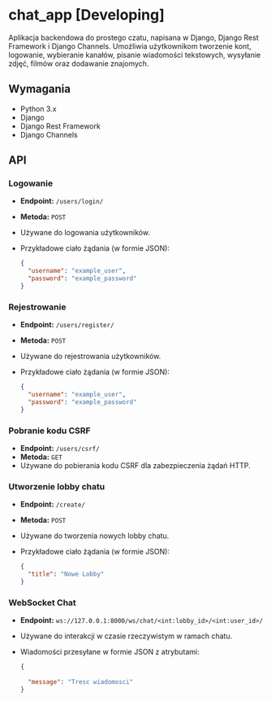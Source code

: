 # chat_app [Developing]

Aplikacja backendowa do prostego czatu, napisana w Django, Django Rest Framework i Django Channels. Umożliwia użytkownikom tworzenie kont, logowanie, wybieranie kanałów, pisanie wiadomości tekstowych, wysyłanie zdjęć, filmów oraz dodawanie znajomych.

## Wymagania

- Python 3.x
- Django
- Django Rest Framework
- Django Channels

## API

### Logowanie
- **Endpoint:** `/users/login/`
- **Metoda:** `POST`
- Używane do logowania użytkowników.
- Przykładowe ciało żądania (w formie JSON):

   ```json
   {
     "username": "example_user",
     "password": "example_password"
   }

### Rejestrowanie
- **Endpoint:** `/users/register/`
- **Metoda:** `POST`
- Używane do rejestrowania użytkowników.
- Przykładowe ciało żądania (w formie JSON):

   ```json
   {
     "username": "example_user",
     "password": "example_password"
   }

### Pobranie kodu CSRF
- **Endpoint:** `/users/csrf/`
- **Metoda:** `GET`
- Używane do pobierania kodu CSRF dla zabezpieczenia żądań HTTP.

### Utworzenie lobby chatu
- **Endpoint:** `/create/`
- **Metoda:** `POST`
- Używane do tworzenia nowych lobby chatu.
- Przykładowe ciało żądania (w formie JSON):

   ```json
   {
     "title": "Nowe Lobby"
   }
### WebSocket Chat
- **Endpoint:** `ws://127.0.0.1:8000/ws/chat/<int:lobby_id>/<int:user_id>/`
- Używane do interakcji w czasie rzeczywistym w ramach chatu.
- Wiadomości przesyłane w formie JSON z atrybutami:

   ```json
   {
     
     "message": "Tresc wiadomosci"
   }
   
